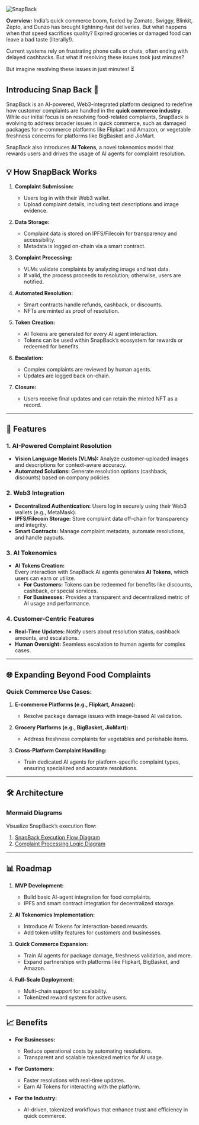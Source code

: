 ![SnapBack](https://github.com/user-attachments/assets/9c8761a5-1922-4d69-8283-192ebc9ad645)

**Overview:**
India’s quick commerce boom, fueled by Zomato, Swiggy, Blinkit, Zepto, and Dunzo has brought lightning-fast deliveries. But what happens when that speed sacrifices quality? Expired groceries or damaged food can leave a bad taste (literally!).

Current systems rely on frustrating phone calls or chats, often ending with delayed cashbacks. But what if resolving these issues took just minutes?

But imagine resolving these issues in just minutes! ⏳

## Introducing Snap Back 🛒

SnapBack is an AI-powered, Web3-integrated platform designed to redefine how customer complaints are handled in the **quick commerce industry**. While our initial focus is on resolving food-related complaints, SnapBack is evolving to address broader issues in quick commerce, such as damaged packages for e-commerce platforms like Flipkart and Amazon, or vegetable freshness concerns for platforms like BigBasket and JioMart.  

SnapBack also introduces **AI Tokens**, a novel tokenomics model that rewards users and drives the usage of AI agents for complaint resolution.  

## 💡 How SnapBack Works  

1. **Complaint Submission:**  
   - Users log in with their Web3 wallet.  
   - Upload complaint details, including text descriptions and image evidence.  

2. **Data Storage:**  
   - Complaint data is stored on IPFS/Filecoin for transparency and accessibility.  
   - Metadata is logged on-chain via a smart contract.  

3. **Complaint Processing:**  
   - VLMs validate complaints by analyzing image and text data.  
   - If valid, the process proceeds to resolution; otherwise, users are notified.  

4. **Automated Resolution:**  
   - Smart contracts handle refunds, cashback, or discounts.  
   - NFTs are minted as proof of resolution.  

5. **Token Creation:**  
   - AI Tokens are generated for every AI agent interaction.  
   - Tokens can be used within SnapBack’s ecosystem for rewards or redeemed for benefits.  

6. **Escalation:**  
   - Complex complaints are reviewed by human agents.  
   - Updates are logged back on-chain.  

7. **Closure:**  
   - Users receive final updates and can retain the minted NFT as a record.  

---

## 🚀 Features  
### 1. **AI-Powered Complaint Resolution**  
- **Vision Language Models (VLMs):** Analyze customer-uploaded images and descriptions for context-aware accuracy.  
- **Automated Solutions:** Generate resolution options (cashback, discounts) based on company policies.  

### 2. **Web3 Integration**  
- **Decentralized Authentication:** Users log in securely using their Web3 wallets (e.g., MetaMask).  
- **IPFS/Filecoin Storage:** Store complaint data off-chain for transparency and integrity.  
- **Smart Contracts:** Manage complaint metadata, automate resolutions, and handle payouts.  

### 3. **AI Tokenomics**  
- **AI Tokens Creation:**  
   Every interaction with SnapBack AI agents generates **AI Tokens**, which users can earn or utilize.  
   - **For Customers:** Tokens can be redeemed for benefits like discounts, cashback, or special services.  
   - **For Businesses:** Provides a transparent and decentralized metric of AI usage and performance.  

### 4. **Customer-Centric Features**  
- **Real-Time Updates:** Notify users about resolution status, cashback amounts, and escalations.  
- **Human Oversight:** Seamless escalation to human agents for complex cases.  

---



## 🌐 Expanding Beyond Food Complaints  

### Quick Commerce Use Cases:  
1. **E-commerce Platforms (e.g., Flipkart, Amazon):**  
   - Resolve package damage issues with image-based AI validation.  

2. **Grocery Platforms (e.g., BigBasket, JioMart):**  
   - Address freshness complaints for vegetables and perishable items.  

3. **Cross-Platform Complaint Handling:**  
   - Train dedicated AI agents for platform-specific complaint types, ensuring specialized and accurate resolutions.  

---

## 🛠️ Architecture  

### **Mermaid Diagrams**  
Visualize SnapBack’s execution flow:  
1. [SnapBack Execution Flow Diagram](https://github.com/mayuras7685/SnapBack/blob/main/POC.md)  
2. [Complaint Processing Logic Diagram](#)  

---

## 📊 Roadmap  

1. **MVP Development:**  
   - Build basic AI-agent integration for food complaints.  
   - IPFS and smart contract integration for decentralized storage.  

2. **AI Tokenomics Implementation:**  
   - Introduce AI Tokens for interaction-based rewards.  
   - Add token utility features for customers and businesses.  

3. **Quick Commerce Expansion:**  
   - Train AI agents for package damage, freshness validation, and more.  
   - Expand partnerships with platforms like Flipkart, BigBasket, and Amazon.  

4. **Full-Scale Deployment:**  
   - Multi-chain support for scalability.  
   - Tokenized reward system for active users.  

---

## 📈 Benefits  

- **For Businesses:**  
   - Reduce operational costs by automating resolutions.  
   - Transparent and scalable tokenized metrics for AI usage.  

- **For Customers:**  
   - Faster resolutions with real-time updates.  
   - Earn AI Tokens for interacting with the platform.  

- **For the Industry:**  
   - AI-driven, tokenized workflows that enhance trust and efficiency in quick commerce.  
